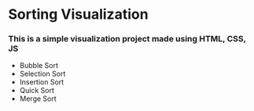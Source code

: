 # Sorting Visualization
### This is a simple visualization project made using HTML, CSS, JS
- Bubble Sort 
- Selection Sort
- Insertion Sort
- Quick Sort
- Merge Sort


